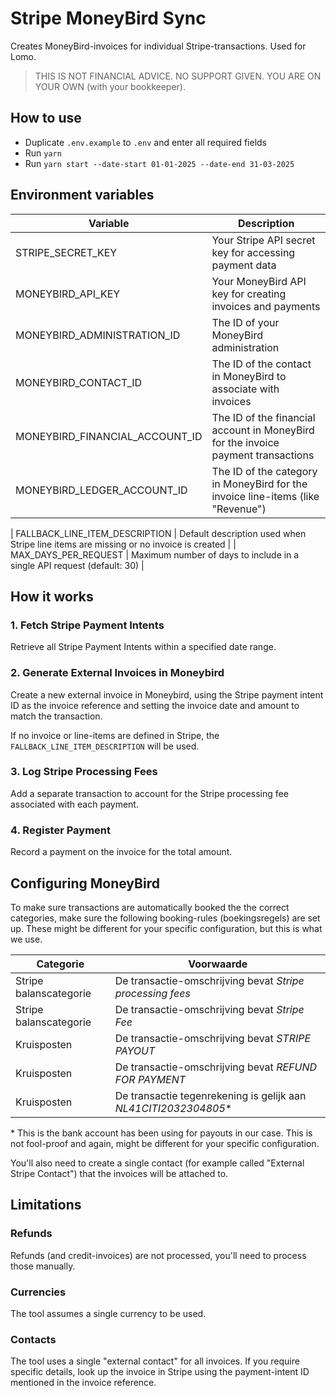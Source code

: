 # Stripe MoneyBird Sync
Creates MoneyBird-invoices for individual Stripe-transactions. Used for Lomo.

> THIS IS NOT FINANCIAL ADVICE. NO SUPPORT GIVEN. YOU ARE ON YOUR OWN (with your bookkeeper).

## How to use
- Duplicate `.env.example` to `.env` and enter all required fields
- Run `yarn`
- Run `yarn start --date-start 01-01-2025 --date-end 31-03-2025`

## Environment variables
| Variable | Description |
|----------|-------------|
| STRIPE_SECRET_KEY | Your Stripe API secret key for accessing payment data |
| MONEYBIRD_API_KEY | Your MoneyBird API key for creating invoices and payments |
| MONEYBIRD_ADMINISTRATION_ID | The ID of your MoneyBird administration |
| MONEYBIRD_CONTACT_ID | The ID of the contact in MoneyBird to associate with invoices |
| MONEYBIRD_FINANCIAL_ACCOUNT_ID | The ID of the financial account in MoneyBird for the invoice payment transactions |
| MONEYBIRD_LEDGER_ACCOUNT_ID | The ID of the category in MoneyBird for the invoice line-items (like "Revenue") |

| FALLBACK_LINE_ITEM_DESCRIPTION | Default description used when Stripe line items are missing or no invoice is created |
| MAX_DAYS_PER_REQUEST | Maximum number of days to include in a single API request (default: 30) |


## How it works
### 1. Fetch Stripe Payment Intents
Retrieve all Stripe Payment Intents within a specified date range.

### 2. Generate External Invoices in Moneybird
Create a new external invoice in Moneybird, using the Stripe payment intent ID as the invoice reference and setting the invoice date and amount to match the transaction.

If no invoice or line-items are defined in Stripe, the `FALLBACK_LINE_ITEM_DESCRIPTION` will be used.

### 3. Log Stripe Processing Fees
Add a separate transaction to account for the Stripe processing fee associated with each payment.

### 4. Register Payment
Record a payment on the invoice for the total amount.

## Configuring MoneyBird
To make sure transactions are automatically booked the the correct categories, make sure the following booking-rules (boekingsregels) are set up. These might be different for your specific configuration, but this is what we use.

| Categorie                | Voorwaarde                                                                 |
|--------------------------|----------------------------------------------------------------------------|
| Stripe balanscategorie   | De transactie-omschrijving bevat *Stripe processing fees*                  |
| Stripe balanscategorie   | De transactie-omschrijving bevat *Stripe Fee*                              |
| Kruisposten              | De transactie-omschrijving bevat *STRIPE PAYOUT*                           |
| Kruisposten              | De transactie-omschrijving bevat *REFUND FOR PAYMENT*                      |
| Kruisposten              | De transactie tegenrekening is gelijk aan *NL41CITI2032304805*\*           |

\* This is the bank account has been using for payouts in our case. This is not fool-proof and again, might be different for your specific configuration.

You'll also need to create a single contact (for example called "External Stripe Contact") that the invoices will be attached to.

## Limitations

### Refunds
Refunds (and credit-invoices) are not processed, you'll need to process those manually.

### Currencies
The tool assumes a single currency to be used.

### Contacts
The tool uses a single "external contact" for all invoices. If you require specific details, look up the invoice in Stripe using the payment-intent ID mentioned in the invoice reference.